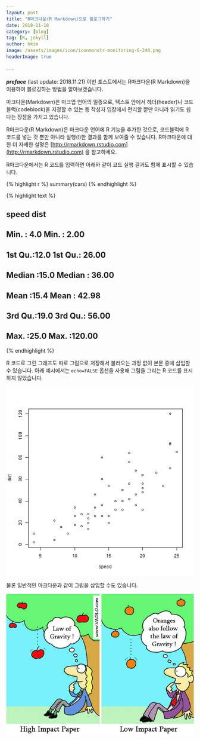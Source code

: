 ```yaml
---
layout: post  
title: "R마크다운(R Markdown)으로 블로그하기"  
date: 2018-11-18  
category: [blog]  
tag: [R, jekyll]  
author: hkim   
image: /assets/images/icon/iconmonstr-monitoring-6-240.png  
headerImage: true

---
```


***preface*** (last update: 2018.11.21) 이번 포스트에서는 R마크다운(R Markdown)을 이용하여 블로깅하는 방법을 알아보겠습니다. 


마크다운(Markdown)은 마크업 언어의 일종으로, 텍스트 안에서 헤더(header)나 코드블럭(codeblock)을 지정할 수 있는 등 작성자 입장에서 편리할 뿐만 아니라 읽기도 쉽다는 장점을 가지고 있습니다.

R마크다운(R Markdown)은 마크다운 언어에 R 기능을 추가한 것으로, 코드블럭에 R 코드를 넣는 것 뿐만 아니라 실행(!)한 결과를 함께 보여줄 수 있습니다. R마크다운에 대한 더 자세한 설명은 [http://rmarkdown.rstudio.com](http://rmarkdown.rstudio.com) 을 참고하세요.


R마크다운에서는 R 코드를 입력하면 아래와 같이 코드 실행 결과도 함께 표시할 수 있습니다.


{% highlight r %}
summary(cars)
{% endhighlight %}



{% highlight text %}
##      speed           dist       
##  Min.   : 4.0   Min.   :  2.00  
##  1st Qu.:12.0   1st Qu.: 26.00  
##  Median :15.0   Median : 36.00  
##  Mean   :15.4   Mean   : 42.98  
##  3rd Qu.:19.0   3rd Qu.: 56.00  
##  Max.   :25.0   Max.   :120.00
{% endhighlight %}

R 코드로 그린 그래프도 따로 그림으로 저장해서 불러오는 과정 없이 본문 중에 삽입할 수 있습니다. 아래 예시에서는 `echo=FALSE` 옵션을 사용해 그림을 그리는 R 코드를 표시하지 않았습니다.

![plot of chunk unnamed-chunk-2](/assets/article_images/FILES_2018-11-18-Blog-with-RMD/unnamed-chunk-2-1.png)


물론 일반적인 마크다운과 같이 그림을 삽입할 수도 있습니다. 

![test](/assets/article_images/FILES_2018-11-18-Blog-with-RMD/e49800898d2f9707b169a87227fef51e.jpg)

